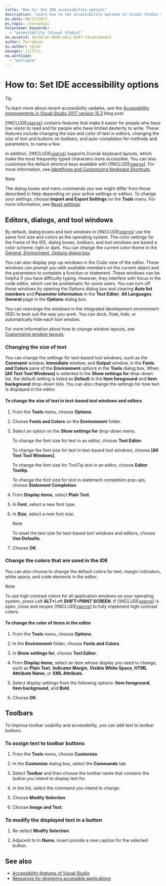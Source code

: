 ```yaml
---
title: "How to: Set IDE accessibility options"
description: "Learn how to set accessibility options in Visual Studio that will make its integrated development environment (IDE) easier for everyone to use, including for people who have low vision to read and for people who have limited dexterity to write."
ms.date: 08/22/2017
ms.topic: conceptual
helpviewer_keywords:
  - "accessibility [Visual Studio]"
ms.assetid: ddc96c4c-0600-46c1-8267-7dce4c44ad24
author: TerryGLee
ms.author: tglee
manager: jillfra
ms.workload:
  - "multiple"
---
```

# How to: Set IDE accessibility options

> [!TIP]
> To learn more about recent accessibility updates, see the [Accessibility improvements in Visual Studio 2017 version 15.3](https://devblogs.microsoft.com/visualstudio/accessibility-improvements-in-visual-studio-2017-version-15-3/) blog post.

[!INCLUDE[vsprvs](../../code-quality/includes/vsprvs_md.md)] contains features that make it easier for people who have low vision to read and for people who have limited dexterity to write. These features include changing the size and color of text in editors, changing the size of text and buttons on toolbars, and auto-completion for methods and parameters, to name a few.

In addition, [!INCLUDE[vsprvs](../../code-quality/includes/vsprvs_md.md)] supports Dvorak keyboard layouts, which make the most frequently typed characters more accessible. You can also customize the default shortcut keys available with [!INCLUDE[vsprvs](../../code-quality/includes/vsprvs_md.md)]. For more information, see [Identifying and Customizing Keyboard Shortcuts](../../ide/identifying-and-customizing-keyboard-shortcuts-in-visual-studio.md).

> [!NOTE]
> The dialog boxes and menu commands you see might differ from those described in Help depending on your active settings or edition. To change your settings, choose **Import and Export Settings** on the **Tools** menu. For more information, see [Reset settings](../environment-settings.md#reset-settings).

## Editors, dialogs, and tool windows

By default, dialog boxes and tool windows in [!INCLUDE[vsprvs](../../code-quality/includes/vsprvs_md.md)] use the same font size and colors as the operating system. The color settings for the frame of the IDE, dialog boxes, toolbars, and tool windows are based a color scheme: light or dark. You can change the current color theme in the [General, Environment, Options dialog box](../../ide/reference/general-environment-options-dialog-box.md).

You can also display pop-up windows in the Code view of the editor. These windows can prompt you with available members on the current object and the parameters to complete a function or statement. These windows can be helpful if you have difficulty typing. However, they interfere with focus in the code editor, which can be problematic for some users. You can turn off these windows by opening the Options dialog box and clearing **Auto list members** and **Parameter information** in the **Text Editor**, **All Languages**, **General** page in the **Options** dialog box.

You can rearrange the windows in the integrated development environment (IDE) to best suit the way you work. You can dock, float, hide, or automatically hide each tool window.

For more information about how to change window layouts, see [Customizing window layouts](../../ide/customizing-window-layouts-in-visual-studio.md).

### Changing the size of text

You can change the settings for text-based tool windows, such as the **Command** window, **Immediate** window, and **Output** window, in the **Fonts and Colors** pane of the **Environment** options in the **Tools** dialog box. When **[All Text Tool Windows]** is selected in the **Show settings for** drop-down list, the default setting is listed as **Default** in the **Item foreground** and **Item background** drop-down lists. You can also change the settings for how text is displayed in the editor.

#### To change the size of text in text-based tool windows and editors

1. From the **Tools** menu, choose **Options**.

2. Choose **Fonts and Colors** on the **Environment** folder.

3. Select an option on the **Show settings for** drop-down menu.

     To change the font size for text in an editor, choose **Text Editor**.

     To change the font size for text in text-based tool windows, choose **[All Text Tool Windows]**.

     To change the font size for ToolTip text in an editor, choose **Editor Tooltip**.

     To change the font size for text in statement completion pop-ups, choose **Statement Completion**.

4. From **Display items**, select **Plain Text**.

5. In **Font**, select a new font type.

6. In **Size**, select a new font size.

    > [!NOTE]
    > To reset the text size for text-based tool windows and editors, choose **Use Defaults**.

7. Choose **OK**.

### Change the colors that are used in the IDE

You can also choose to change the default colors for text, margin indicators, white space, and code elements in the editor.

> [!NOTE]
> To use high contrast colors for all application windows on your operating system, press Left <strong>ALT+</strong>Left **SHIFT+PRINT SCREEN**. If [!INCLUDE[vsprvs](../../code-quality/includes/vsprvs_md.md)] is open, close and reopen [!INCLUDE[vsprvs](../../code-quality/includes/vsprvs_md.md)] to fully implement high contrast colors.

#### To change the color of items in the editor

1. From the **Tools** menu, choose **Options**.

2. In the **Environment** folder, choose **Fonts and Colors**.

3. In **Show settings for**, choose **Text Editor**.

4. From **Display items**, select an item whose display you need to change, such as **Plain Text**, **Indicator Margin**, **Visible White Space**, **HTML Attribute Name**, or **XML Attribute**.

5. Select display settings from the following options: **Item foreground**, **Item background**, and **Bold**.

6. Choose **OK**.

## Toolbars

To improve toolbar usability and accessibility, you can add text to toolbar buttons.

### To assign text to toolbar buttons

1. From the **Tools** menu, choose **Customize**.

2. In the **Customize** dialog box, select the **Commands** tab.

3. Select **Toolbar** and then choose the toolbar name that contains the button you intend to display text for.

4. In the list, select the command you intend to change.

5. Choose **Modify Selection**.

6. Choose **Image and Text**.

### To modify the displayed text in a button

1. Re-select **Modify Selection**.

2. Adjacent to In **Name**, insert provide a new caption for the selected button.

## See also

* [Accessibility features of Visual Studio](../../ide/reference/accessibility-features-of-visual-studio.md)
* [Resources for designing accessible applications](../../ide/reference/resources-for-designing-accessible-applications.md)
